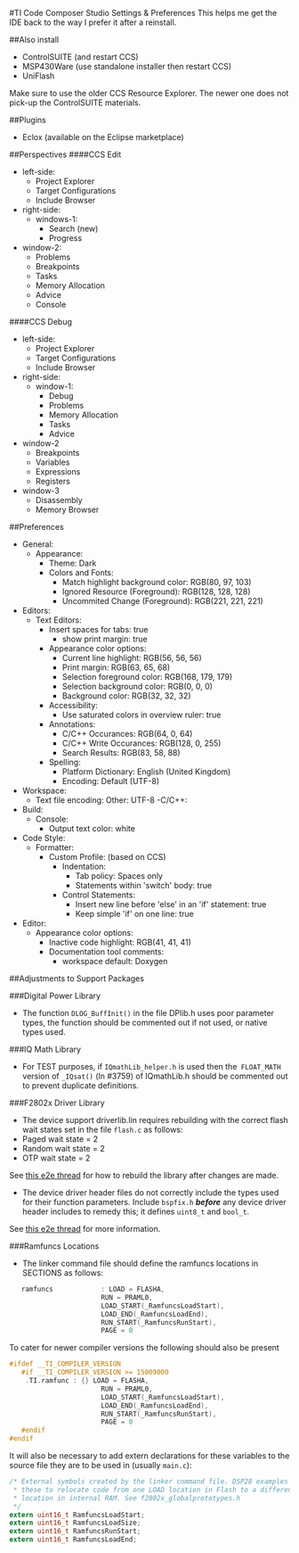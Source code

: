 #TI Code Composer Studio Settings & Preferences
This helps me get the IDE back to the way I prefer it after a reinstall.

##Also install
 - ControlSUITE (and restart CCS)
 - MSP430Ware (use standalone installer then restart CCS)
 - UniFlash
 
Make sure to use the older CCS Resource Explorer. The newer one does not pick-up
the ControlSUITE materials.

##Plugins
 - Eclox (available on the Eclipse marketplace)

##Perspectives
####CCS Edit
 - left-side:
   - Project Explorer
   - Target Configurations
   - Include Browser
 - right-side:
   - windows-1:
     - Search (new)
     - Progress
  - window-2:
    - Problems
    - Breakpoints
    - Tasks
    - Memory Allocation
    - Advice
    - Console
  
####CCS Debug
 - left-side:
   - Project Explorer
   - Target Configurations
   - Include Browser
 - right-side:
   - window-1:
     - Debug
     - Problems
     - Memory Allocation
     - Tasks
     - Advice
  - window-2
    - Breakpoints
    - Variables
    - Expressions
    - Registers
  - window-3
    - Disassembly
    - Memory Browser
    
##Preferences
 - General:
   - Appearance:
     - Theme: Dark
     - Colors and Fonts:
       - Match highlight background color: RGB(80, 97, 103)
       - Ignored Resource (Foreground): RGB(128, 128, 128)
       - Uncommited Change (Foreground): RGB(221, 221, 221)
  - Editors:
    - Text Editors:
      - Insert spaces for tabs: true
        - show print margin: true
      - Appearance color options:
        - Current line highlight: RGB(56, 56, 56)
        - Print margin: RGB(63, 65, 68)
        - Selection foreground color: RGB(168, 179, 179)
        - Selection background color: RGB(0, 0, 0)
        - Background color: RGB(32, 32, 32)
      - Accessibility:
        - Use saturated colors in overview ruler: true
      - Annotations:
        - C/C++ Occurances: RGB(64, 0, 64)
        - C/C++ Write Occurances: RGB(128, 0, 255)
        - Search Results: RGB(83, 58, 88)
      - Spelling:
        - Platform Dictionary: English (United Kingdom)
        - Encoding: Default (UTF-8)
  - Workspace:
    - Text file encoding: Other: UTF-8
 -C/C++:
   - Build:
     - Console:
       - Output text color: white
   - Code Style:
     - Formatter:
       - Custom Profile: (based on CCS)
	       - Indentation:
	         - Tab policy: Spaces only
	         - Statements within 'switch' body: true
	       - Control Statements:
	         - Insert new line before 'else' in an 'if' statement: true
	         - Keep simple 'if' on one line: true
   - Editor:
     - Appearance color options:
       - Inactive code highlight: RGB(41, 41, 41)
       - Documentation tool comments:
         - workspace default: Doxygen

##Adjustments to Support Packages

###Digital Power Library
 - The function `DLOG_BuffInit()` in the file DPlib.h uses poor parameter types,
 the function should be commented out if not used, or native types used.
 
###IQ Math Library
 - For TEST purposes, if `IQmathLib_helper.h` is used then the` FLOAT_MATH` 
 version of `_IQsat()` (ln #3759) of IQmathLib.h should be commented out to prevent duplicate definitions.

###F2802x Driver Library
 - The device support driverlib.lin requires rebuilding with the correct flash
 wait states set in the file `flash.c` as follows:
  - Paged wait state  = 2
  - Random wait state = 2
  - OTP wait state    = 2
  
  See [this e2e thread][1] for how to rebuild the library after changes are made.
  

 - The device driver header files do not correctly include the types used for 
 their function parameters. Include `bspfix.h` **_before_** any device driver 
 header includes to remedy this; it defines `uint8_t` and `bool_t`. 
 
 See [this e2e thread][2] for more information.
 
 
 ###Ramfuncs Locations
  - The linker command file should define the ramfuncs locations in SECTIONS as 
  follows:
  
  ```C
     ramfuncs            : LOAD = FLASHA,
                         RUN = PRAML0,
                         LOAD_START(_RamfuncsLoadStart),
                         LOAD_END(_RamfuncsLoadEnd),
                         RUN_START(_RamfuncsRunStart),
                         PAGE = 0
  ```
  
  To cater for newer compiler versions the following should also be present
  
  ```C
  #ifdef __TI_COMPILER_VERSION
     #if __TI_COMPILER_VERSION >= 15009000
      .TI.ramfunc : {} LOAD = FLASHA,
                         RUN = PRAML0,
                         LOAD_START(_RamfuncsLoadStart),
                         LOAD_END(_RamfuncsLoadEnd),
                         RUN_START(_RamfuncsRunStart),
                         PAGE = 0
     #endif
  #endif                           
  ```
  
  It will also be necessary to add extern declarations for these variables to 
  the source file they are to be used in (usually `main.c`):
  
  ```C
  /* External symbols created by the linker command file. DSP28 examples will use
   * these to relocate code from one LOAD location in Flash to a different RUN
   * location in internal RAM. See f2802x_globalprototypes.h
   */
  extern uint16_t RamfuncsLoadStart;
  extern uint16_t RamfuncsLoadSize;
  extern uint16_t RamfuncsRunStart;
  extern uint16_t RamfuncsLoadEnd;
  ```

[1]: https://e2e.ti.com/support/microcontrollers/c2000/f/171/t/557285 "e2e thread"
[2]: https://e2e.ti.com/support/microcontrollers/c2000/f/171/t/557285 "e2e thread"

